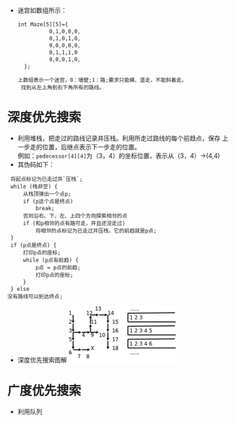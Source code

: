 * 迷宫如数组所示：<br>
  ```
  int Maze[5][5]={
			0,1,0,0,0,
			0,1,0,1,0,
			0,0,0,0,0,
			0,1,1,1,0
			0,0,0,1,0,
	};
  ```
	  上数组表示一个迷宫，0：墙壁;1：路;要求只能横、竖走，不能斜着走。
	   找到从左上角到右下角所有的路线。
# 深度优先搜索
* 利用堆栈，把走过的路线记录并压栈。利用所走过路线的每个前趋点，保存
上一步走的位置，后继点表示下一步走的位置。<br>
例如：`pedecessor[4][4]`为（3，4）的坐标位置，表示从（3，4）->(4,4)<br>
* 其伪码如下：<br>
```
 将起点标记为已走过并`压栈`;
 while (栈非空) {
	 从栈顶弹出一个点p;
	 if (p这个点是终点)
		 break;
	 否则沿右、下、左、上四个方向探索相邻的点
	 if (和p相邻的点有路可走，并且还没走过)
		 将相邻的点标记为已走过并压栈，它的前趋就是p点;
 }
 if (p点是终点) {
	 打印p点的座标;
	 while (p点有前趋) {
		 p点 = p点的前趋;
		 打印p点的座标;
	 }
 } else
没有路线可以到达终点;
```
* 深度优先搜索图解
	![](https://github.com/GXTAO/Algorithm/blob/master/Maze/Maze_stack/stackqueue.dfs.png)
# 广度优先搜索
* 利用队列
